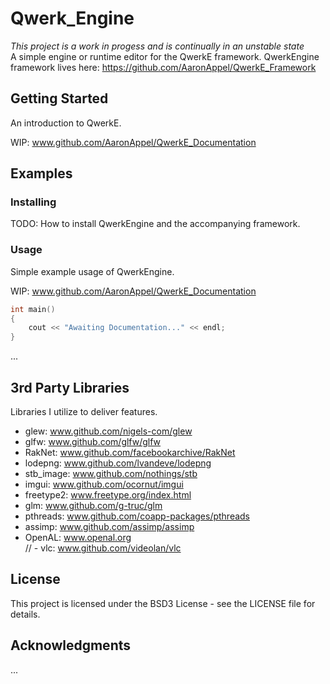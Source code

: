# Qwerk_Engine
*This project is a work in progess and is continually in an unstable state*  
A simple engine or runtime editor for the QwerkE framework.
QwerkEngine framework lives here: https://github.com/AaronAppel/QwerkE_Framework

## Getting Started
An introduction to QwerkE.

WIP: www.github.com/AaronAppel/QwerkE_Documentation  

## Examples  
### Installing  
TODO: How to install QwerkEngine and the accompanying framework.

### Usage
Simple example usage of QwerkEngine.

WIP: www.github.com/AaronAppel/QwerkE_Documentation  
~~~cpp  
int main()
{
    cout << "Awaiting Documentation..." << endl;
}  
~~~
...

## 3rd Party Libraries
Libraries I utilize to deliver features.

- glew: www.github.com/nigels-com/glew  
- glfw: www.github.com/glfw/glfw  
- RakNet: www.github.com/facebookarchive/RakNet  
- lodepng: www.github.com/lvandeve/lodepng  
- stb_image: www.github.com/nothings/stb  
- imgui: www.github.com/ocornut/imgui  
- freetype2: www.freetype.org/index.html  
- glm: www.github.com/g-truc/glm  
- pthreads: www.github.com/coapp-packages/pthreads  
- assimp: www.github.com/assimp/assimp  
- OpenAL: www.openal.org  
// - vlc: www.github.com/videolan/vlc  

## License
This project is licensed under the BSD3 License - see the LICENSE file for details.  

## Acknowledgments
...
